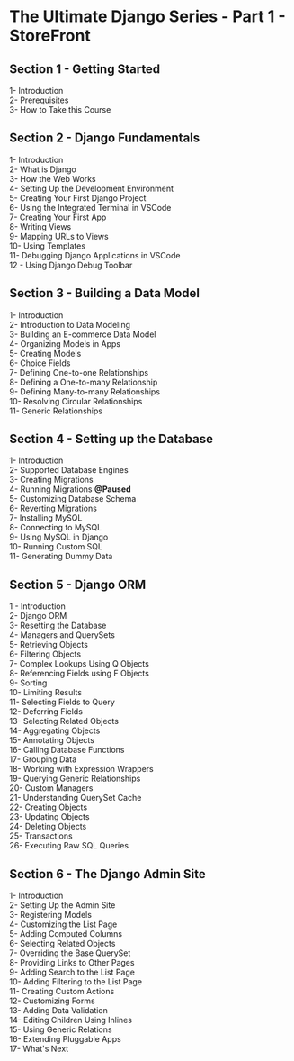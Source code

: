 # The Ultimate Django Series - Part 1 - StoreFront

## Section 1 - Getting Started

1- Introduction <br>
2- Prerequisites <br>
3- How to Take this Course <br>

## Section 2 - Django Fundamentals

1- Introduction <br>
2- What is Django <br>
3- How the Web Works <br>
4- Setting Up the Development Environment <br>
5- Creating Your First Django Project <br>
6- Using the Integrated Terminal in VSCode <br>
7- Creating Your First App <br>
8- Writing Views <br>
9- Mapping URLs to Views <br>
10- Using Templates <br>
11- Debugging Django Applications in VSCode <br>
12 - Using Django Debug Toolbar <br>

## Section 3 - Building a Data Model 

1- Introduction <br>
2- Introduction to Data Modeling <br>
3- Building an E-commerce Data Model <br>
4- Organizing Models in Apps <br>
5- Creating Models <br>
6- Choice Fields <br>
7- Defining One-to-one Relationships <br>
8- Defining a One-to-many Relationship <br>
9- Defining Many-to-many Relationships <br>
10- Resolving Circular Relationships <br>
11- Generic Relationships <br>

## Section 4 - Setting up the Database

1- Introduction <br>
2- Supported Database Engines <br>
3- Creating Migrations <br>
4- Running Migrations __@Paused__<br>
5- Customizing Database Schema <br>
6- Reverting Migrations <br>
7- Installing MySQL <br>
8- Connecting to MySQL <br>
9- Using MySQL in Django <br>
10- Running Custom SQL <br>
11- Generating Dummy Data <br>

## Section 5 - Django ORM

1 - Introduction <br>
2- Django ORM <br>
3- Resetting the Database <br>
4- Managers and QuerySets <br>
5- Retrieving Objects <br>
6- Filtering Objects <br>
7- Complex Lookups Using Q Objects <br>
8- Referencing Fields using F Objects <br>
9- Sorting <br>
10- Limiting Results <br>
11- Selecting Fields to Query <br>
12- Deferring Fields <br>
13- Selecting Related Objects <br>
14- Aggregating Objects <br>
15- Annotating Objects <br>
16- Calling Database Functions <br>
17- Grouping Data <br>
18- Working with Expression Wrappers <br>
19- Querying Generic Relationships <br>
20- Custom Managers <br>
21- Understanding QuerySet Cache <br>
22- Creating Objects <br>
23- Updating Objects <br>
24- Deleting Objects <br>
25- Transactions <br>
26- Executing Raw SQL Queries <br>

## Section 6 - The Django Admin Site

1- Introduction<br>
2- Setting Up the Admin Site <br>
3- Registering Models <br>
4- Customizing the List Page <br>
5- Adding Computed Columns <br>
6- Selecting Related Objects <br>
7- Overriding the Base QuerySet<br>
8- Providing Links to Other Pages <br>
9- Adding Search to the List Page<br>
10- Adding Filtering to the List Page <br>
11- Creating Custom Actions<br>
12- Customizing Forms <br>
13- Adding Data Validation<br>
14- Editing Children Using Inlines <br>
15- Using Generic Relations <br>
16- Extending Pluggable Apps<br>
17- What's Next<br>
